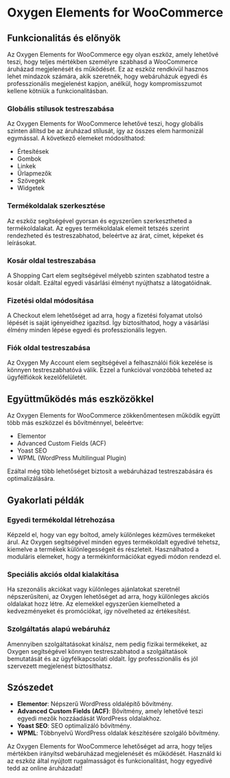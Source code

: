 # Oxygen Elements for WooCommerce

## Funkcionalitás és előnyök

Az Oxygen Elements for WooCommerce egy olyan eszköz, amely lehetővé teszi, hogy teljes mértékben személyre szabhasd a WooCommerce áruházad megjelenését és működését. Ez az eszköz rendkívül hasznos lehet mindazok számára, akik szeretnék, hogy webáruházuk egyedi és professzionális megjelenést kapjon, anélkül, hogy kompromisszumot kellene kötniük a funkcionalitásban.

### Globális stílusok testreszabása

Az Oxygen Elements for WooCommerce lehetővé teszi, hogy globális szinten állítsd be az áruházad stílusát, így az összes elem harmonizál egymással. A következő elemeket módosíthatod:

- Értesítések
- Gombok
- Linkek
- Űrlapmezők
- Szövegek
- Widgetek

### Termékoldalak szerkesztése

Az eszköz segítségével gyorsan és egyszerűen szerkesztheted a termékoldalakat. Az egyes termékoldalak elemeit tetszés szerint rendezheted és testreszabhatod, beleértve az árat, címet, képeket és leírásokat.

### Kosár oldal testreszabása

A Shopping Cart elem segítségével mélyebb szinten szabhatod testre a kosár oldalt. Ezáltal egyedi vásárlási élményt nyújthatsz a látogatóidnak.

### Fizetési oldal módosítása

A Checkout elem lehetőséget ad arra, hogy a fizetési folyamat utolsó lépését is saját igényeidhez igazítsd. Így biztosíthatod, hogy a vásárlási élmény minden lépése egyedi és professzionális legyen.

### Fiók oldal testreszabása

Az Oxygen My Account elem segítségével a felhasználói fiók kezelése is könnyen testreszabhatóvá válik. Ezzel a funkcióval vonzóbbá teheted az ügyfélfiókok kezelőfelületét.

## Együttműködés más eszközökkel

Az Oxygen Elements for WooCommerce zökkenőmentesen működik együtt több más eszközzel és bővítménnyel, beleértve:

- Elementor
- Advanced Custom Fields (ACF)
- Yoast SEO
- WPML (WordPress Multilingual Plugin)

Ezáltal még több lehetőséget biztosít a webáruházad testreszabására és optimalizálására.

## Gyakorlati példák

### Egyedi termékoldal létrehozása

Képzeld el, hogy van egy boltod, amely különleges kézműves termékeket árul. Az Oxygen segítségével minden egyes termékoldalt egyedivé tehetsz, kiemelve a termékek különlegességeit és részleteit. Használhatod a moduláris elemeket, hogy a termékinformációkat egyedi módon rendezd el.

### Speciális akciós oldal kialakítása

Ha szezonális akciókat vagy különleges ajánlatokat szeretnél népszerűsíteni, az Oxygen lehetőséget ad arra, hogy különleges akciós oldalakat hozz létre. Az elemekkel egyszerűen kiemelheted a kedvezményeket és promóciókat, így növelheted az értékesítést.

### Szolgáltatás alapú webáruház

Amennyiben szolgáltatásokat kínálsz, nem pedig fizikai termékeket, az Oxygen segítségével könnyen testreszabhatod a szolgáltatások bemutatását és az ügyfélkapcsolati oldalt. Így professzionális és jól szervezett megjelenést biztosíthatsz.

## Szószedet

- **Elementor**: Népszerű WordPress oldalépítő bővítmény.
- **Advanced Custom Fields (ACF)**: Bővítmény, amely lehetővé teszi egyedi mezők hozzáadását WordPress oldalakhoz.
- **Yoast SEO**: SEO optimalizáló bővítmény.
- **WPML**: Többnyelvű WordPress oldalak készítésére szolgáló bővítmény.

Az Oxygen Elements for WooCommerce lehetőséget ad arra, hogy teljes mértékben irányítsd webáruházad megjelenését és működését. Használd ki az eszköz által nyújtott rugalmasságot és funkcionalitást, hogy egyedivé tedd az online áruházadat!
